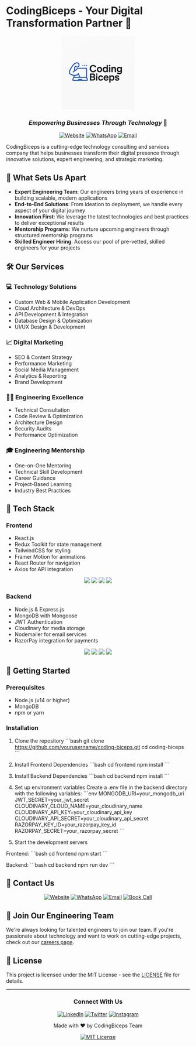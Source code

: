 # CodingBiceps - Your Digital Transformation Partner 🚀

<div align="center">
  <img src="coding biceps.png" alt="CodingBiceps Logo" width="200"/>
  
  ### *Empowering Businesses Through Technology* 💪
  
  [![Website](https://img.shields.io/badge/Website-codingbiceps.com-blue)](https://codingbiceps.com)
  [![WhatsApp](https://img.shields.io/badge/WhatsApp-Connect-green)](https://wa.me/yournumber)
  [![Email](https://img.shields.io/badge/Email-contact%40codingbiceps.com-red)](mailto:contact@codingbiceps.com)
</div>

CodingBiceps is a cutting-edge technology consulting and services company that helps businesses transform their digital presence through innovative solutions, expert engineering, and strategic marketing.

## 🌟 What Sets Us Apart

- **Expert Engineering Team**: Our engineers bring years of experience in building scalable, modern applications
- **End-to-End Solutions**: From ideation to deployment, we handle every aspect of your digital journey
- **Innovation First**: We leverage the latest technologies and best practices to deliver exceptional results
- **Mentorship Programs**: We nurture upcoming engineers through structured mentorship programs
- **Skilled Engineer Hiring**: Access our pool of pre-vetted, skilled engineers for your projects

## 🛠️ Our Services

### 💻 Technology Solutions
- Custom Web & Mobile Application Development
- Cloud Architecture & DevOps
- API Development & Integration
- Database Design & Optimization
- UI/UX Design & Development

### 📈 Digital Marketing
- SEO & Content Strategy
- Performance Marketing
- Social Media Management
- Analytics & Reporting
- Brand Development

### 👨‍💻 Engineering Excellence
- Technical Consultation
- Code Review & Optimization
- Architecture Design
- Security Audits
- Performance Optimization

### 🎓 Engineering Mentorship
- One-on-One Mentoring
- Technical Skill Development
- Career Guidance
- Project-Based Learning
- Industry Best Practices

## 🔧 Tech Stack

### Frontend
- React.js
- Redux Toolkit for state management
- TailwindCSS for styling
- Framer Motion for animations
- React Router for navigation
- Axios for API integration

<div align="center">
  <img src="https://img.shields.io/badge/React-20232A?style=for-the-badge&logo=react&logoColor=61DAFB"/>
  <img src="https://img.shields.io/badge/Redux-593D88?style=for-the-badge&logo=redux&logoColor=white"/>
  <img src="https://img.shields.io/badge/Tailwind_CSS-38B2AC?style=for-the-badge&logo=tailwind-css&logoColor=white"/>
  <img src="https://img.shields.io/badge/React_Router-CA4245?style=for-the-badge&logo=react-router&logoColor=white"/>
</div>

### Backend
- Node.js & Express.js
- MongoDB with Mongoose
- JWT Authentication
- Cloudinary for media storage
- Nodemailer for email services
- RazorPay integration for payments

<div align="center">
  <img src="https://img.shields.io/badge/Node.js-339933?style=for-the-badge&logo=nodedotjs&logoColor=white"/>
  <img src="https://img.shields.io/badge/Express.js-000000?style=for-the-badge&logo=express&logoColor=white"/>
  <img src="https://img.shields.io/badge/MongoDB-4EA94B?style=for-the-badge&logo=mongodb&logoColor=white"/>
  <img src="https://img.shields.io/badge/JWT-000000?style=for-the-badge&logo=JSON%20web%20tokens&logoColor=white"/>
</div>

## 🚀 Getting Started

### Prerequisites
- Node.js (v14 or higher)
- MongoDB
- npm or yarn

### Installation

1. Clone the repository
\`\`\`bash
git clone https://github.com/yourusername/coding-biceps.git
cd coding-biceps
\`\`\`

2. Install Frontend Dependencies
\`\`\`bash
cd frontend
npm install
\`\`\`

3. Install Backend Dependencies
\`\`\`bash
cd backend
npm install
\`\`\`

4. Set up environment variables
Create a .env file in the backend directory with the following variables:
\`\`\`env
MONGODB_URI=your_mongodb_uri
JWT_SECRET=your_jwt_secret
CLOUDINARY_CLOUD_NAME=your_cloudinary_name
CLOUDINARY_API_KEY=your_cloudinary_api_key
CLOUDINARY_API_SECRET=your_cloudinary_api_secret
RAZORPAY_KEY_ID=your_razorpay_key_id
RAZORPAY_SECRET=your_razorpay_secret
\`\`\`

5. Start the development servers

Frontend:
\`\`\`bash
cd frontend
npm start
\`\`\`

Backend:
\`\`\`bash
cd backend
npm run dev
\`\`\`

## 📱 Contact Us

<div align="center">
  
  [![Website](https://img.shields.io/badge/Website-codingbiceps.com-blue?style=for-the-badge)](https://codingbiceps.com)
  [![WhatsApp](https://img.shields.io/badge/WhatsApp-Connect-25D366?style=for-the-badge&logo=whatsapp&logoColor=white)](https://wa.me/yournumber)
  [![Email](https://img.shields.io/badge/Email-contact%40codingbiceps.com-red?style=for-the-badge&logo=gmail&logoColor=white)](mailto:contact@codingbiceps.com)
  [![Book Call](https://img.shields.io/badge/Book_Call-Schedule_Now-orange?style=for-the-badge)](https://codingbiceps.com/contact)
  
</div>

## 🤝 Join Our Engineering Team

We're always looking for talented engineers to join our team. If you're passionate about technology and want to work on cutting-edge projects, check out our [careers page](https://codingbiceps.com/careers).

## 📄 License

This project is licensed under the MIT License - see the [LICENSE](LICENSE) file for details.

---

<div align="center">
  
  ### Connect With Us
  
  [![LinkedIn](https://img.shields.io/badge/LinkedIn-0077B5?style=for-the-badge&logo=linkedin&logoColor=white)](https://linkedin.com/company/codingbiceps)
  [![Twitter](https://img.shields.io/badge/Twitter-1DA1F2?style=for-the-badge&logo=twitter&logoColor=white)](https://twitter.com/codingbiceps)
  [![Instagram](https://img.shields.io/badge/Instagram-E4405F?style=for-the-badge&logo=instagram&logoColor=white)](https://instagram.com/codingbiceps)
  
  Made with ❤️ by CodingBiceps Team
  
  [![MIT License](https://img.shields.io/badge/License-MIT-green.svg)](LICENSE)
  
</div> 